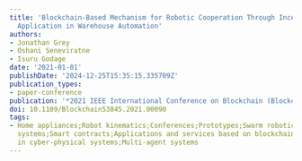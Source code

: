 ```yaml
---
title: 'Blockchain-Based Mechanism for Robotic Cooperation Through Incentives: Prototype
  Application in Warehouse Automation'
authors:
- Jonathan Grey
- Oshani Seneviratne
- Isuru Godage
date: '2021-01-01'
publishDate: '2024-12-25T15:35:15.335709Z'
publication_types:
- paper-conference
publication: '*2021 IEEE International Conference on Blockchain (Blockchain)*'
doi: 10.1109/Blockchain53845.2021.00090
tags:
- Home appliances;Robot kinematics;Conferences;Prototypes;Swarm robotics;Collaboration;Cyber-physical
  systems;Smart contracts;Applications and services based on blockchain;Blockchain
  in cyber-physical systems;Multi-agent systems
---
```

